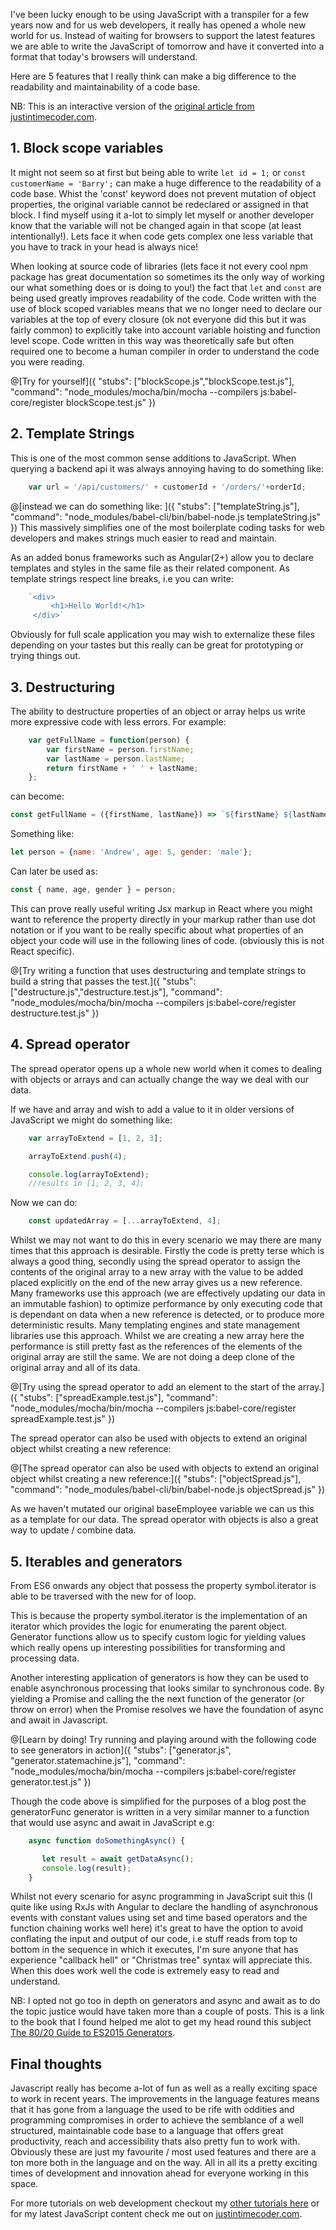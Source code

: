 I've been lucky enough to be using JavaScript with a transpiler for a few years now and for us web developers, it really has opened a whole new world for us.  Instead of waiting for browsers to support the latest features we are able to write the JavaScript of tomorrow and have it converted into a format that today's browsers will understand.

Here are 5 features that I really think can make a big difference to the readability and maintainability of a code base.

NB: This is an interactive version of the [original article from justintimecoder.com](https://justintimecoder.com/5-features-of-es-6-7-8-that-supercharge-your-javascript/).

## 1. Block scope variables
It might not seem so at first but being able to write
`let id = 1;` or `const customerName = 'Barry';` can make a huge difference to the readability of a code base.  Whist the 'const' keyword does not prevent mutation of object properties, the original variable cannot be redeclared or assigned in that block.  I find myself using it a-lot to simply let myself or another developer know that the variable will not be changed again in that scope (at least intentionally!).  Lets face it when code gets complex one less variable that you have to track in your head is always nice!

When looking at source code of libraries (lets face it not every cool npm package has great documentation so sometimes its the only way of working our what something does or is doing to you!) the fact that `let` and `const` are being used greatly improves readability of the code. Code written with the use of block scoped variables means that we no longer need to declare our variables at the top of every closure (ok not everyone did this but it was fairly common) to explicitly take into account variable hoisting and function level scope.  Code written in this way was theoretically safe but often required one to become a human compiler in order to understand the code you were reading.

@[Try for yourself]({ "stubs": ["blockScope.js","blockScope.test.js"], "command": "node_modules/mocha/bin/mocha --compilers js:babel-core/register blockScope.test.js" })

## 2. Template Strings
This is one of the most common sense additions to JavaScript.  When querying a backend api it was always annoying having to do something like:
```javascript
    var url = '/api/customers/' + customerId + '/orders/'+orderId;
```

@[instead we can do something like: ]({ "stubs": ["templateString.js"], "command": "node_modules/babel-cli/bin/babel-node.js templateString.js" })
This massively simplifies one of the most boilerplate coding tasks for web developers and makes strings much easier to read and maintain.

As an added bonus frameworks such as Angular(2+) allow you to declare templates and styles in the same file as their related component.  As template strings respect line breaks, i.e you can write:
```javascript
    `<div>
         <h1>Hello World!</h1>
     </div>`
```
Obviously for full scale application you may wish to externalize these files depending on your tastes but this really can be great for prototyping or trying things out.

## 3. Destructuring

The ability to destructure properties of an object or array helps us write more expressive code with less errors.  For example:
```javascript
    var getFullName = function(person) {        
        var firstName = person.firstName;
        var lastName = person.lastName;        
        return firstName + ' ' + lastName;
    };
```
can become:
```javascript
const getFullName = ({firstName, lastName}) => `${firstName} ${lastName}`;
```

Something like:
```javascript
let person = {name: 'Andrew', age: 5, gender: 'male'};
```
Can later be used as:    
```javascript    
const { name, age, gender } = person;
```
This can prove really useful writing Jsx markup in React where you might want to reference the property directly in your markup rather than use dot notation or if you want to be really specific about what properties of an object your code will use in the following lines of code. (obviously this is not React specific).

@[Try writing a function that uses destructuring and template strings to build a string that passes the test.]({ "stubs": ["destructure.js","destructure.test.js"], "command": "node_modules/mocha/bin/mocha --compilers js:babel-core/register destructure.test.js" })

## 4. Spread operator
The spread operator opens up a whole new world when it comes to dealing with objects or arrays and can actually change the way we deal with our data.

If we have and array and wish to add a value to it in older versions of JavaScript we might do something like:
```javascript
    var arrayToExtend = [1, 2, 3];

    arrayToExtend.push(4);

    console.log(arrayToExtend);
    //results in [1, 2, 3, 4];
```
Now we can do:
```javascript
    const updatedArray = [...arrayToExtend, 4];
```
Whilst we may not want to do this in every scenario we may there are many times that this approach is desirable.  Firstly the code is pretty terse which is always a good thing, secondly using the spread operator to assign the contents of the original array to a new array with the value to be added placed explicitly on the end of the new array gives us a new reference.  Many frameworks use this approach (we are effectively updating our data in an immutable fashion) to optimize performance by only executing code that is dependant on data when a new reference is detected, or to produce more deterministic results.  Many templating engines and state management libraries use this approach.  Whilst we are creating a new array here the performance is still pretty fast as the references of the elements of the original array are still the same.  We are not doing a deep clone of the original array and all of its data.

@[Try using the spread operator to add an element to the start of the array.]({ "stubs": ["spreadExample.test.js"], "command": "node_modules/mocha/bin/mocha --compilers js:babel-core/register spreadExample.test.js" })

The spread operator can also be used with objects to extend an original object whilst creating a new reference:

@[The spread operator can also be used with objects to extend an original object whilst creating a new reference:]({ "stubs": ["objectSpread.js"], "command": "node_modules/babel-cli/bin/babel-node.js objectSpread.js" })

As we haven't mutated our original baseEmployee variable we can us this as a template for our data.  The spread operator with objects is also a great way to update / combine data.
## 5. Iterables and generators
From ES6 onwards any object that possess the property symbol.iterator is able to be traversed with the new for of loop.

This is because the property symbol.iterator is the implementation of an iterator which provides the logic for enumerating the parent object.  Generator functions allow us to specify custom logic for yielding values which really opens up interesting possibilities for transforming and processing data.

Another interesting application of generators is how they can be used to enable asynchronous processing that looks similar to synchronous code.  By yielding a Promise and calling the the next function of the generator (or throw on error) when the Promise resolves we have the foundation of async and await in Javascript.

@[Learn by doing!  Try running and playing around with the following code to see generators in action]({ "stubs": ["generator.js", "generator.statemachine.js"], "command": "node_modules/mocha/bin/mocha --compilers js:babel-core/register generator.test.js" })

Though the code above is simplified for the purposes of a blog post the generatorFunc generator is written in a very similar manner to a function that would use async and await in JavaScript e.g:
```javascript
    async function doSomethingAsync() {

       let result = await getDataAsync();
       console.log(result);      
    }
```
Whilst not every scenario for async programming in JavaScript suit this (I quite like using RxJs with Angular to declare the handling of asynchronous events with constant values using set and time based operators and the function chaining works well here) it's great to have the option to avoid conflating the input and output of our code, i.e stuff reads from top to bottom in the sequence in which it executes, I'm sure anyone that has experience "callback hell" or "Christmas tree" syntax will appreciate this.  When this does work well the code is extremely easy to read and understand.

NB: I opted not go too in depth on generators and async and await as to do the topic justice would have taken more than a couple of posts.  This is a link to the book that I found helped me alot to get my head round this subject [The 80/20 Guide to ES2015 Generators](http://es2015generators.com/).

## Final thoughts
Javascript really has become a-lot of fun as well as a really exciting space to work in recent years.  The improvements in the language features means that it has gone from a language the used to be rife with oddities and programming compromises in order to achieve the semblance of a well structured, maintainable code base to a language that offers great productivity, reach and accessibility thats also pretty fun to work with.  Obviously these are just my favourite /  most used features and there are a ton more both in the language and on the way.  All in all its a pretty exciting times of development and innovation ahead for everyone working in this space.

For more tutorials on web development checkout my [other tutorials here](https://tech.io/users/2139342) or for my latest JavaScript content check me out on [justintimecoder.com](https://justintimecoder.com/tag/javascript/).
